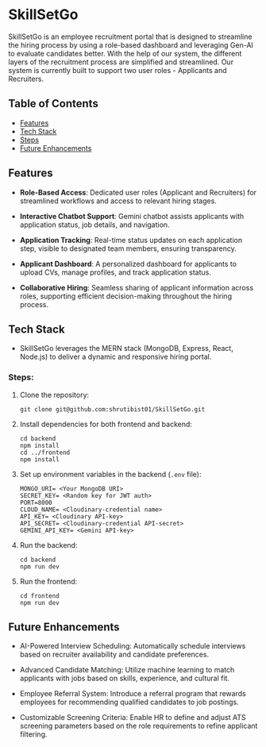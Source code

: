 # SkillSetGo

SkillSetGo is an employee recruitment portal that is designed to streamline the hiring process by using a role-based dashboard and leveraging Gen-AI to evaluate candidates better. With the help of our system, the different layers of the recruitment process are simplified and streamlined. Our system is currently built to support two user roles - Applicants and Recruiters.


## Table of Contents

- [Features](#features)
- [Tech Stack](#tech-stack)
- [Steps](#steps)
- [Future Enhancements](#future-enhancements)

## Features

- **Role-Based Access**:
   Dedicated user roles (Applicant and Recruiters) for streamlined workflows and access to relevant hiring stages.

- **Interactive Chatbot Support**:
   Gemini chatbot assists applicants with application status, job details, and navigation.

- **Application Tracking**:
   Real-time status updates on each application step, visible to designated team members, ensuring transparency.

- **Applicant Dashboard**:
   A personalized dashboard for applicants to upload CVs, manage profiles, and track application status.

- **Collaborative Hiring**:
   Seamless sharing of applicant information across roles, supporting efficient decision-making throughout the hiring process.

## Tech Stack
- SkillSetGo leverages the MERN stack (MongoDB, Express, React, Node.js) to deliver a dynamic and responsive hiring portal.

### Steps:

1. Clone the repository:
   ```
   git clone git@github.com:shrutibist01/SkillSetGo.git
   ```

2. Install dependencies for both frontend and backend:
   ```
   cd backend
   npm install
   cd ../frontend
   npm install
   ```

3. Set up environment variables in the backend (`.env` file):
   ```
   MONGO_URI= <Your MongoDB URI>
   SECRET_KEY= <Random key for JWT auth>
   PORT=8000
   CLOUD_NAME= <Cloudinary-credential name>
   API_KEY= <Cloudinary API-key>
   API_SECRET= <Cloudinary-credential API-secret>
   GEMINI_API_KEY= <Gemini API-key>
   ```

4. Run the backend:
   ```
   cd backend
   npm run dev
   ```

5. Run the frontend:
   ```
   cd frontend
   npm run dev
   ```

## Future Enhancements

- AI-Powered Interview Scheduling: Automatically schedule interviews based on recruiter availability and candidate preferences.

- Advanced Candidate Matching: Utilize machine learning to match applicants with jobs based on skills, experience, and cultural fit.

- Employee Referral System: Introduce a referral program that rewards employees for recommending qualified candidates to job postings.

- Customizable Screening Criteria: Enable HR to define and adjust ATS screening parameters based on the role requirements to refine applicant filtering.
